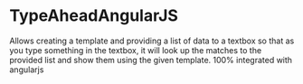 # TypeAheadAngularJS

Allows creating a template and providing a list of data to a textbox so that as you type something in the textbox, it will look up the matches to the provided list and show them using the given template. 100% integrated with angularjs
